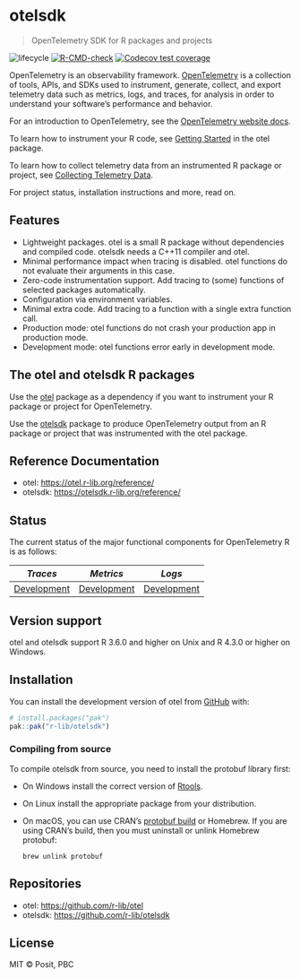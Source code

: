 
<!-- README.md is generated from README.Rmd. Please edit that file -->

# otelsdk

> OpenTelemetry SDK for R packages and projects

<!-- badges: start -->

![lifecycle](https://lifecycle.r-lib.org/articles/figures/lifecycle-experimental.svg)
[![R-CMD-check](https://github.com/r-lib/otelsdk/actions/workflows/R-CMD-check.yaml/badge.svg)](https://github.com/r-lib/otelsdk/actions/workflows/R-CMD-check.yaml)
[![Codecov test
coverage](https://codecov.io/gh/r-lib/otelsdk/graph/badge.svg?token=GAqo3S38e7)](https://codecov.io/gh/r-lib/otelsdk)
<!-- badges: end -->

OpenTelemetry is an observability framework.
[OpenTelemetry](https://opentelemetry.io/) is a collection of tools,
APIs, and SDKs used to instrument, generate, collect, and export
telemetry data such as metrics, logs, and traces, for analysis in order
to understand your software’s performance and behavior.

For an introduction to OpenTelemetry, see the [OpenTelemetry website
docs](https://opentelemetry.io/docs/).

To learn how to instrument your R code, see [Getting
Started](https://otel.r-lib.org/reference/gettingstarted.html) in the
otel package.

To learn how to collect telemetry data from an instrumented R package or
project, see [Collecting Telemetry
Data](https://otelsdk.r-lib.org/reference/collecting.html).

For project status, installation instructions and more, read on.

## Features

- Lightweight packages. otel is a small R package without dependencies
  and compiled code. otelsdk needs a C++11 compiler and otel.
- Minimal performance impact when tracing is disabled. otel functions do
  not evaluate their arguments in this case.
- Zero-code instrumentation support. Add tracing to (some) functions of
  selected packages automatically.
- Configuration via environment variables.
- Minimal extra code. Add tracing to a function with a single extra
  function call.
- Production mode: otel functions do not crash your production app in
  production mode.
- Development mode: otel functions error early in development mode.

## The otel and otelsdk R packages

Use the [otel](https://github.com/r-lib/otel) package as a dependency if
you want to instrument your R package or project for OpenTelemetry.

Use the [otelsdk](https://github.com/r-lib/otelsdk) package to produce
OpenTelemetry output from an R package or project that was instrumented
with the otel package.

## Reference Documentation

- otel: <https://otel.r-lib.org/reference/>
- otelsdk: <https://otelsdk.r-lib.org/reference/>

## Status

The current status of the major functional components for OpenTelemetry
R is as follows:

| *Traces*                                                                                      | *Metrics*                                                                                     | *Logs*                                                                                        |
|-----------------------------------------------------------------------------------------------|-----------------------------------------------------------------------------------------------|-----------------------------------------------------------------------------------------------|
| [Development](https://opentelemetry.io/docs/specs/otel/versioning-and-stability/#development) | [Development](https://opentelemetry.io/docs/specs/otel/versioning-and-stability/#development) | [Development](https://opentelemetry.io/docs/specs/otel/versioning-and-stability/#development) |

## Version support

otel and otelsdk support R 3.6.0 and higher on Unix and R 4.3.0 or
higher on Windows.

## Installation

You can install the development version of otel from
[GitHub](https://github.com/) with:

``` r
# install.packages("pak")
pak::pak("r-lib/otelsdk")
```

### Compiling from source

To compile otelsdk from source, you need to install the protobuf library
first:

- On Windows install the correct version of
  [Rtools](https://cran.r-project.org/bin/windows/Rtools/).

- On Linux install the appropriate package from your distribution.

- On macOS, you can use CRAN’s [protobuf
  build](https://mac.r-project.org/bin/) or Homebrew. If you are using
  CRAN’s build, then you must uninstall or unlink Homebrew protobuf:

      brew unlink protobuf

## Repositories

- otel: <https://github.com/r-lib/otel>
- otelsdk: <https://github.com/r-lib/otelsdk>

## License

MIT © Posit, PBC
